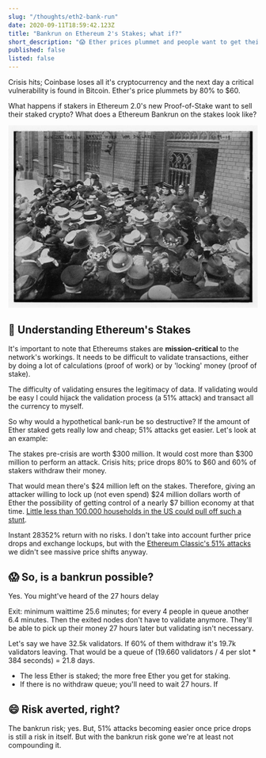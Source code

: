 ```yaml
---
slug: "/thoughts/eth2-bank-run"
date: 2020-09-11T18:59:42.123Z
title: "Bankrun on Ethereum 2's Stakes; what if?"
short_description: "😱 Ether prices plummet and people want to get theirs out of the validation stakes; what will happen to the network?"
published: false
listed: false
---
```


Crisis hits; Coinbase loses all it's cryptocurrency and the next day a critical vulnerability is found in Bitcoin. Ether's price plummets by 80% to \$60.

What happens if stakers in Ethereum 2.0's new Proof-of-Stake want to sell their staked crypto? What does a Ethereum Bankrun on the stakes look like?

![When war was declared in Germany, Berliners ran for the bank!](./berlin_war_declaration_bankrun.jpg)

## 🤔 Understanding Ethereum's Stakes

It's important to note that Ethereums stakes are **mission-critical** to the network's workings. It needs to be difficult to validate transactions, either by doing a lot of calculations (proof of work) or by 'locking' money (proof of stake).

The difficulty of validating ensures the legitimacy of data. If validating would be easy I could hijack the validation process (a 51% attack) and transact all the currency to myself.

So why would a hypothetical bank-run be so destructive? If the amount of Ether staked gets really low and cheap; 51% attacks get easier. Let's look at an example:

The stakes pre-crisis are worth $300 million. It would cost more than $300 million to perform an attack. Crisis hits; price drops 80% to \$60 and 60% of stakers withdraw their money.

That would mean there's $24 million left on the stakes. Therefore, giving an attacker willing to lock up (not even spend) $24 million dollars worth of Ether the possibility of getting control of a nearly \$7 billion economy at that time. [Little less than 100.000 households in the US could pull off such a stunt](https://dqydj.com/how-many-millionaires-decamillionaires-america/).

Instant 28352% return with no risks. I don't take into account further price drops and exchange lockups, but with the [Ethereum Classic's 51% attacks](https://www.coindesk.com/ethereum-classic-blockchain-subject-to-yet-another-51-attack) we didn't see massive price shifts anyway.

## 😱 So, is a bankrun possible?

Yes. You might've heard of the 27 hours delay

Exit: minimum waittime 25.6 minutes; for every 4 people in queue another 6.4 minutes. Then the exited nodes don't have to validate anymore. They'll be able to pick up their money 27 hours later but validating isn't necessary.

Let's say we have 32.5k validators. If 60% of them withdraw it's 19.7k validators leaving. That would be a queue of (19.660 validators / 4 per slot \* 384 seconds) = 21.8 days.

- The less Ether is staked; the more free Ether you get for staking.
- If there is no withdraw queue; you'll need to wait 27 hours. If

## 😄 Risk averted, right?

The bankrun risk; yes. But, 51% attacks becoming easier once price drops is still a risk in itself. But with the bankrun risk gone we're at least not compounding it.
